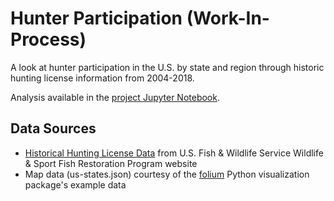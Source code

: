# Hunter Participation (Work-In-Process)

A look at hunter participation in the U.S. by state and region through historic hunting license information from 2004-2018.

Analysis available in the [project Jupyter Notebook](./HunterParticipation.ipynb).

## Data Sources
- [Historical Hunting License Data](https://wsfrprograms.fws.gov/Subpages/LicenseInfo/Hunting.htm) from U.S. Fish & Wildlife Service Wildlife & Sport Fish Restoration Program website
- Map data (us-states.json) courtesy of the [folium](https://github.com/python-visualization/folium) Python visualization package's example data
